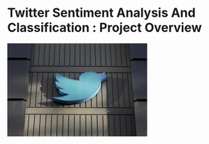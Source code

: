 # Twitter Sentiment Analysis And Classification : Project Overview
   ![Image](https://github.com/germeengehad/Twitter-Sentiment-Analysis-and-Classification/blob/main/download.jpg)
